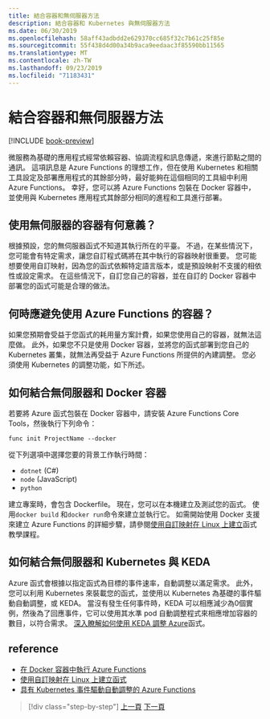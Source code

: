```yaml
---
title: 結合容器和無伺服器方法
description: 結合容器和 Kubernetes 與無伺服器方法
ms.date: 06/30/2019
ms.openlocfilehash: 58aff43adbdd2e629370cc685f32c7b61c25f85e
ms.sourcegitcommit: 55f438d4d00a34b9aca9eedaac3f85590bb11565
ms.translationtype: MT
ms.contentlocale: zh-TW
ms.lasthandoff: 09/23/2019
ms.locfileid: "71183431"
---
```

# <a name="combining-containers-and-serverless-approaches"></a>結合容器和無伺服器方法

[!INCLUDE [book-preview](../../../includes/book-preview.md)]

微服務為基礎的應用程式經常依賴容器、協調流程和訊息傳遞，來進行節點之間的通訊。 這項訊息是 Azure Functions 的理想工作，但在使用 Kubernetes 和相關工具設定及部署應用程式的其餘部分時，最好能夠在這個相同的工具組中利用 Azure Functions。 幸好，您可以將 Azure Functions 包裝在 Docker 容器中，並使用與 Kubernetes 應用程式其餘部分相同的進程和工具進行部署。

## <a name="when-does-it-make-sense-to-use-containers-with-serverless"></a>使用無伺服器的容器有何意義？

根據預設，您的無伺服器函式不知道其執行所在的平臺。 不過，在某些情況下，您可能會有特定需求，讓您自訂程式碼將在其中執行的容器映射很重要。 您可能想要使用自訂映射，因為您的函式依賴特定語言版本，或是預設映射不支援的相依性或設定需求。 在這些情況下，自訂您自己的容器，並在自訂的 Docker 容器中部署您的函式可能是合理的做法。

## <a name="when-should-you-avoid-using-containers-with-azure-functions"></a>何時應避免使用 Azure Functions 的容器？

如果您預期會受益于您函式的耗用量方案計費，如果您使用自己的容器，就無法這麼做。 此外，如果您不只是使用 Docker 容器，並將您的函式部署到您自己的 Kubernetes 叢集，就無法再受益于 Azure Functions 所提供的內建調整。 您必須使用 Kubernetes 的調整功能，如下所述。

## <a name="how-to-combine-serverless-and-docker-containers"></a>如何結合無伺服器和 Docker 容器

若要將 Azure 函式包裝在 Docker 容器中，請安裝 Azure Functions Core Tools，然後執行下列命令：

```console
func init ProjectName --docker
```

從下列選項中選擇您要的背景工作執行時間：

- `dotnet` (C#)
- `node` (JavaScript)
- `python`

建立專案時，會包含 Dockerfile。 現在，您可以在本機建立及測試您的函式。 使用`docker build` 和`docker run`命令來建立並執行它。 如需開始使用 Docker 支援來建立 Azure Functions 的詳細步驟，請參閱[使用自訂映射在 Linux 上建立](https://docs.microsoft.com/azure/azure-functions/functions-create-function-linux-custom-image)函式教學課程。

## <a name="how-to-combine-serverless-and-kubernetes-with-keda"></a>如何結合無伺服器和 Kubernetes 與 KEDA

Azure 函式會根據以指定函式為目標的事件速率，自動調整以滿足需求。 此外，您可以利用 Kubernetes 來裝載您的函式，並使用以 Kubernetes 為基礎的事件驅動自動調整，或 KEDA。 當沒有發生任何事件時，KEDA 可以相應減少為0個實例，然後為了回應事件，它可以使用其水準 pod 自動調整程式來相應增加容器的數目，以符合需求。 [深入瞭解如何使用 KEDA 調整 Azure](https://docs.microsoft.com/azure/azure-functions/functions-kubernetes-keda)函式。

## <a name="references"></a>reference

- [在 Docker 容器中執行 Azure Functions](https://markheath.net/post/azure-functions-docker)
- [使用自訂映射在 Linux 上建立函式](https://docs.microsoft.com/azure/azure-functions/functions-create-function-linux-custom-image)
- [具有 Kubernetes 事件驅動自動調整的 Azure Functions](https://docs.microsoft.com/azure/azure-functions/functions-kubernetes-keda)

>[!div class="step-by-step"]
>[上一頁](leverage-serverless-functions.md)
>[下一頁](deploy-containers-azure.md)
